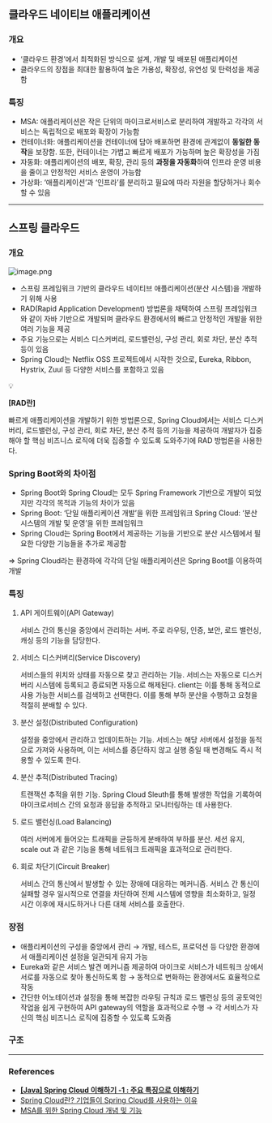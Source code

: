 ## 클라우드 네이티브 애플리케이션

### 개요

- ‘클라우드 환경’에서 최적화된 방식으로 설계, 개발 및 배포된 애플리케이션
- 클라우드의 장점을 최대한 활용하여 높은 가용성, 확장성, 유연성 및 탄력성을 제공함

### 특징

- MSA: 애플리케이션은 작은 단위의 마이크로서비스로 분리하여 개발하고 각각의 서비스는 독립적으로 배포와 확장이 가능함
- 컨테이너화: 애플리케이션을 컨테이너에 담아 배포하면 환경에 관계없이 **동일한 동작**을 보장함. 또한, 컨테이너는 가볍고 빠르게 배포가 가능하며 높은 확장성을 가짐
- 자동화: 애플리케이션의 배포, 확장, 관리 등의 **과정을 자동화**하여 인프라 운영 비용을 줄이고 안정적인 서비스 운영이 가능함
- 가상화: ‘애플리케이션’과 ‘인프라’를 분리하고 필요에 따라 자원을 할당하거나 회수할 수 있음

---

## 스프링 클라우드

### 개요

![image.png](attachment:94389435-0e1f-4905-b02c-3ca65b1aac52:image.png)

- 스프링 프레임워크 기반의 클라우드 네이티브 애플리케이션(분산 시스템)을 개발하기 위해 사용
- RAD(Rapid Application Development) 방법론을 채택하여 스프링 프레임워크와 같이 자바 기반으로 개발되며 클라우드 환경에서의 빠르고 안정적인 개발을 위한 여러 기능을 제공
- 주요 기능으로는 서비스 디스커버리, 로드밸런싱, 구성 관리, 회로 차단, 분산 추적 등이 있음
- Spring Cloud는 Netflix OSS 프로젝트에서 시작한 것으로, Eureka, Ribbon, Hystrix, Zuul 등 다양한 서비스를 포함하고 있음

<aside>
💡

**[RAD란]**

빠르게 애플리케이션을 개발하기 위한 방법론으로, Spring Cloud에서는 서비스 디스커버리, 로드밸런싱, 구성 관리, 회로 차단, 분산 추적 등의 기능을 제공하여 개발자가 집중해야 할 핵심 비즈니스 로직에 더욱 집중할 수 있도록 도와주기에 RAD 방법론을 사용한다.

</aside>

### Spring Boot와의 차이점

- Spring Boot와 Spring Cloud는 모두 Spring Framework 기반으로 개발이 되었지만 각각의 목적과 기능의 차이가 있음
- Spring Boot: ‘단일 애플리케이션 개발’을 위한 프레임워크
  Spring Cloud: ‘분산 시스템의 개발 및 운영’을 위한 프레임워크
- Spring Cloud는 Spring Boot에서 제공하는 기능을 기반으로 분산 시스템에서 필요한 다양한 기능들을 추가로 제공함

⇒ Spring Cloud라는 환경하에 각각의 단일 애플리케이션은 Spring Boot를 이용하여 개발

### 특징

1. API 게이트웨이(API Gateway)

   서비스 간의 통신을 중앙에서 관리하는 서버. 주로 라우팅, 인증, 보안, 로드 밸런싱, 캐싱 등의 기능을 담당한다.

2. 서비스 디스커버리(Service Discovery)

   서비스들의 위치와 상태를 자동으로 찾고 관리하는 기능. 서비스는 자동으로 디스커버리 시스템에 등록되고 종료되면 자동으로 해제된다. client는 이를 통해 동적으로 사용 가능한 서비스를 검색하고 선택한다. 이를 통해 부하 분산을 수행하고 요청을 적절히 분배할 수 있다.

3. 분산 설정(Distributed Configuration)

   설정을 중앙에서 관리하고 업데이트하는 기능. 서비스는 해당 서버에서 설정을 동적으로 가져와 사용하며, 이는 서비스를 중단하지 않고 실행 중일 때 변경해도 즉시 적용할 수 있도록 한다.

4. 분산 추적(Distributed Tracing)

   트랜잭션 추적을 위한 기능. Spring Cloud Sleuth를 통해 발생한 작업을 기록하여 마이크로서비스 간의 요청과 응답을 추적하고 모니터링하는 데 사용한다.

5. 로드 밸런싱(Load Balancing)

   여러 서버에게 들어오는 트래픽을 균등하게 분배하여 부하를 분산. 세션 유지, scale out 과 같은 기능을 통해 네트워크 트래픽을 효과적으로 관리한다.

6. 회로 차단기(Circuit Breaker)

   서비스 간의 통신에서 발생할 수 있는 장애에 대응하는 메커니즘. 서비스 간 통신이 실패할 경우 일시적으로 연결을 차단하여 전체 시스템에 영향을 최소화하고, 일정 시간 이후에 재시도하거나 다른 대체 서비스를 호출한다.

### 장점

- 애플리케이션의 구성을 중앙에서 관리 → 개발, 테스트, 프로덕션 등 다양한 환경에서 애플리케이션 설정을 일관되게 유지 가능
- Eureka와 같은 서비스 발견 메커니즘 제공하여 마이크로 서비스가 네트워크 상에서 서로를 자동으로 찾아 통신하도록 함 → 동적으로 변화하는 환경에서도 효율적으로 작동
- 간단한 어노테이션과 설정을 통해 복잡한 라우팅 규칙과 로드 밸런싱 등의 공토억인 작업을 쉽게 구현하여 API gateway의 역할을 효과적으로 수행 → 각 서비스가 자신의 핵심 비즈니스 로직에 집중할 수 있도록 도와줌

### 구조

---

### References

- [**[Java] Spring Cloud 이해하기 -1 : 주요 특징으로 이해하기**](https://adjh54.tistory.com/207)
- [Spring Cloud란? 기업들이 Spring Cloud를 사용하는 이유](https://www.elancer.co.kr/blog/detail/248)
- [MSA를 위한 Spring Cloud 개념 및 기능](https://velog.io/@black_han26/Spring-Cloud-API-Gateway-%EA%B0%9C%EB%85%90-%EB%B0%8F-%EA%B8%B0%EB%8A%A5)
